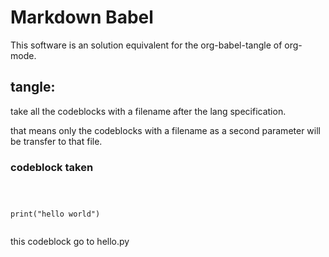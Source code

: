 # Markdown Babel

This software is an solution equivalent for the 
org-babel-tangle of org-mode.

## __tangle__:
take all the codeblocks with a filename after the lang specification.

that means only the codeblocks with a filename as a second parameter will
be transfer to that file.

### codeblock taken
```markdow


```
```python3 hello.py

print("hello world")

```
```

```


this codeblock go to hello.py


